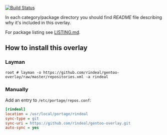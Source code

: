 [![Build Status](https://travis-ci.org/rindeal/gentoo-overlay.svg?branch=master)](https://travis-ci.org/rindeal/gentoo-overlay)

In each category/package directory you should find _README_ file describing why it's included in this overlay.

For package listing see [LISTING.md](./LISTING.md).

## How to install this overlay
### Layman
```
root # layman -o https://github.com/rindeal/gentoo-overlay/raw/master/repositories.xml -a rindeal
```

### Manually
Add an entry to `/etc/portage/repos.conf`:
```ini
[rindeal]
location = /usr/local/portage/rindeal
sync-type = git
sync-uri = https://github.com/rindeal/gentoo-overlay.git
auto-sync = yes
```
